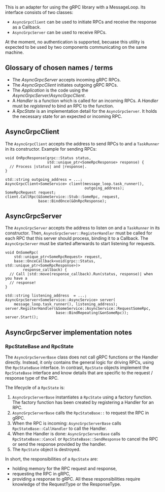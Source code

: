 This is an adapter for using the gRPC library with a MessageLoop.
Its interface consists of two classes:
* `AsyncGrpcClient` can be used to initiate RPCs and receive the response as a
  Callback.
* `AsyncGrpcServer` can be used to receive RPCs.

At the moment, no authentication is supported, becuase this utility is expected
to be used by two components communicating on the same machine.

## Glossary of chosen names / terms
* The *AsyncGrpcServer* accepts incoming gRPC RPCs.
* The *AsyncGrpcClient* initiates outgoing gRPC RPCs.
* The *Application* is the code using the *AsyncGrpcServer*/*AsyncGrpcClient*.
* A *Handler* is a function which is called for an incoming RPCs. A *Handler*
  must be *registered* to bind an RPC to the function.
* A *RpcState* is an implementation detail for the `AsyncGrpcServer`. It
  holds the necessary state for an expected or incoming RPC.

## AsyncGrpcClient
The `AsyncGrpcClient` accepts the address to send RPCs to and a `TaskRunner` in
its constructor.
Example for sending RPCs:

```
void OnRpcResponse(grpc::Status status,
                   std::unique_ptr<SomeRpcResponse> response) {
  // Process |status| and |response|.
}

std::string outgoing_address = ...;
AsyncGrpcClient<SomeService> client(message_loop.task_runner(),
                                    outgoing_address);
SomeRpcRequest request;
client.CallRpc(&SomeService::Stub::SomeRpc, request,
               base::BindOnce(&OnRpcResponse);
```

## AsyncGrpcServer
The `AsyncGrpcServer` accepts the address to listen on and a `TaskRunner` in its
constructor.
Then, `AsyncGrpcServer::RegisterHandler` must be called for each RPC that this
server should process, binding it to a Callback.
The `AsyncGrpcServer` must be started afterwards to start listening for
requests.

```
void OnSomeRpc(
    std::unique_ptr<SomeRpcRequest> request,
    base::OnceCallback<void(grpc::Status, std::unique_ptr<SomeRpcResponse>)>
        response_callback) {
  // Call |std::move(response_callback).Run(status, response)| when you have a
  // response!
}

std::string listening_address  = ...;
AsyncGrpcServer<SomeService::AsyncService> server(
    message_loop.task_runner(), listening_address);
server.RegisterHandler(&SomeService::AsyncService::RequestSomeRpc,
                       base::BindRepeating(&onSomeRpc));
server.Start();
```

## AsyncGrpcServer implementation notes
### RpcStateBase and RpcState
The `AsyncGrpcServerBase` class does not call gRPC functions or the Handler
directly. Instead, it only contains the general logic for driving RPCs, using
the `RpcStateBase` interface. In contrast, `RpcState` objects implement the
`RpcStateBase` interface and know details that are specific to the request /
response type of the RPC.

The lifecycle of a `RpcState` is:
1. `AsyncGrpcServerBase` instantiates a `RpcState` using a factory function.
   The factory function has been created by registering a Handler for an RPC.
2. `AsyncGrpcServerBase` calls the `RpcStateBase::` to request the RPC in
   gRPC.
3. When the RPC is incoming:
   `AsyncGrpcServerBase` calls `RpcStateBase::CallHandler` to call the Handler.
4. When the Handler is done:
   `AsyncGrpcServerBase` calls `RpcStateBase::Cancel` or
   `RpcStateBase::SendResponse` to cancel the RPC or send the response provided
   by the handler.
5. The `RpcState` object is destroyed.

In short, the responsibilities of a `RpcState` are:
* holding memory for the RPC request and response,
* requesting the RPC in gRPC,
* providing a response to gRPC.
All these responsibilities require knowledge of the RequestType or the
ResponseType.
